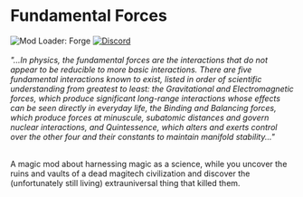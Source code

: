 # Fundamental Forces
![Mod Loader: Forge](https://img.shields.io/badge/loader-forge-1976d2?style=flat-square&color=orange&logo=curseforge&labelColor=0d1117)
<a href="https://discord.gg/4J2ZM6T8nT">
  <img alt="Discord" src="https://img.shields.io/discord/950771581787983912?color=informational&label=discord&logo=discord&style=flat-square&logoColor=white&labelColor=0d1117">
</a>
<br>
<br>
*"...In physics, the fundamental forces are the interactions that do not appear to be reducible to more basic interactions. There are five fundamental interactions known to exist, listed in order of scientific understanding from greatest to least: the Gravitational and Electromagnetic forces, which produce significant long-range interactions whose effects can be seen directly in everyday life, the Binding and Balancing forces, which produce forces at minuscule, subatomic distances and govern nuclear interactions, and Quintessence, which alters and exerts control over the other four and their constants to maintain manifold stability..."*
<br>
<br>
   
A magic mod about harnessing magic as a science, while you uncover the ruins and vaults of a dead magitech civilization and discover the (unfortunately still living) extrauniversal thing that killed them.
